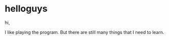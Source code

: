 # helloguys

hi,

I like playing the program.
But there are still many things that I need to learn.
